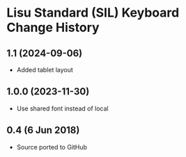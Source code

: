 Lisu Standard (SIL) Keyboard Change History
=======================

1.1 (2024-09-06)
----------------
* Added tablet layout

1.0.0 (2023-11-30)
----------------
* Use shared font instead of local

0.4 (6 Jun 2018)
-----------------
* Source ported to GitHub
